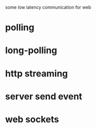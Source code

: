 some low latency communication for web

# polling
# long-polling
# http streaming
# server send event
# web sockets  